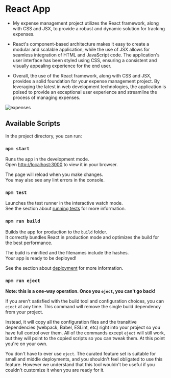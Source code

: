 # React App
- My expense management project utilizes the React framework, along with CSS and JSX, to provide a robust and dynamic solution for tracking expenses.
              
- React's component-based architecture makes it easy to create a modular and scalable application, while the use of JSX allows for seamless integration of HTML and JavaScript code. The application's user interface has been styled using CSS, ensuring a consistent and visually appealing experience for the end user.
              
- Overall, the use of the React framework, along with CSS and JSX, provides a solid foundation for your expense management project. By leveraging the latest in web development technologies, the application is poised to provide an exceptional user experience and streamline the process of managing expenses.
            
![expenses](https://user-images.githubusercontent.com/96373640/216302064-c6c82b46-2c8f-49a9-9ecf-a8b0c0f4643d.png)


## Available Scripts

In the project directory, you can run:

### `npm start`

Runs the app in the development mode.\
Open [http://localhost:3000](http://localhost:3000) to view it in your browser.

The page will reload when you make changes.\
You may also see any lint errors in the console.

### `npm test`

Launches the test runner in the interactive watch mode.\
See the section about [running tests](https://facebook.github.io/create-react-app/docs/running-tests) for more information.

### `npm run build`

Builds the app for production to the `build` folder.\
It correctly bundles React in production mode and optimizes the build for the best performance.

The build is minified and the filenames include the hashes.\
Your app is ready to be deployed!

See the section about [deployment](https://facebook.github.io/create-react-app/docs/deployment) for more information.

### `npm run eject`

**Note: this is a one-way operation. Once you `eject`, you can't go back!**

If you aren't satisfied with the build tool and configuration choices, you can `eject` at any time. This command will remove the single build dependency from your project.

Instead, it will copy all the configuration files and the transitive dependencies (webpack, Babel, ESLint, etc) right into your project so you have full control over them. All of the commands except `eject` will still work, but they will point to the copied scripts so you can tweak them. At this point you're on your own.

You don't have to ever use `eject`. The curated feature set is suitable for small and middle deployments, and you shouldn't feel obligated to use this feature. However we understand that this tool wouldn't be useful if you couldn't customize it when you are ready for it.


